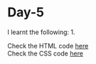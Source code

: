 # Day-5


I learnt the following:
1. 

Check the HTML code [here](./.html)  
Check the CSS code [here](./.css)